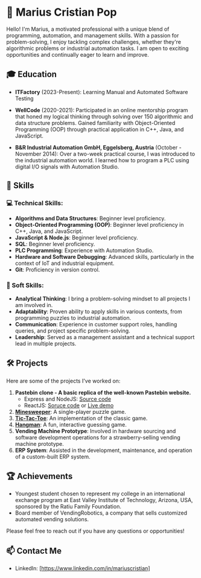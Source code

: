# 👋 Marius Cristian Pop

Hello! I'm Marius, a motivated professional with a unique blend of programming, automation, and management skills. With a passion for problem-solving, I enjoy tackling complex challenges, whether they're algorithmic problems or industrial automation tasks. I am open to exciting opportunities and continually eager to learn and improve.

## 🎓 Education

- **ITFactory** (2023-Present): Learning Manual and Automated Software Testing

- **WellCode** (2020-2021): Participated in an online mentorship program that honed my logical thinking through solving over 150 algorithmic and data structure problems. Gained familiarity with Object-Oriented Programming (OOP) through practical application in C++, Java, and JavaScript.

- **B&R Industrial Automation GmbH, Eggelsberg, Austria** (October - November 2014): Over a two-week practical course, I was introduced to the industrial automation world. I learned how to program a PLC using digital I/O signals with Automation Studio.

## 💼 Skills

### 💻 Technical Skills:
- **Algorithms and Data Structures**: Beginner level proficiency.
- **Object-Oriented Programming (OOP)**: Beginner level proficiency in C++, Java, and JavaScript.
- **JavaScript & Node.js**: Beginner level proficiency.
- **SQL**: Beginner level proficiency.
- **PLC Programming**: Experience with Automation Studio.
- **Hardware and Software Debugging**: Advanced skills, particularly in the context of IoT and industrial equipment.
- **Git**: Proficiency in version control.

### 🤝 Soft Skills:
- **Analytical Thinking**: I bring a problem-solving mindset to all projects I am involved in.
- **Adaptability**: Proven ability to apply skills in various contexts, from programming puzzles to industrial automation.
- **Communication**: Experience in customer support roles, handling queries, and project specific problem-solving.
- **Leadership**: Served as a management assistant and a technical support lead in multiple projects.

## 🛠 Projects

Here are some of the projects I've worked on:

1. **Pastebin clone - A basic replica of the well-known Pastebin website.**
   - Express and NodeJS: [Source code](https://github.com/mariusCristianPop/Pastebin-Clone-Express-Node-JS)
   - ReactJS: [Soruce code](https://github.com/mariusCristianPop/pastebin-clone-reactjs) or [Live demo](https://mariuscristianpop.github.io/pastebin-clone-reactjs/) 
3. **[Minesweeper](https://github.com/mariusCristianPop/Minesweeper-js/)**: A single-player puzzle game.
4. **[Tic-Tac-Toe](https://github.com/mariusCristianPop/TicTacToe-Js)**: An implementation of the classic game.
5. **[Hangman](https://github.com/mariusCristianPop/Hangman-js)**: A fun, interactive guessing game.
6. **Vending Machine Prototype**: Involved in hardware sourcing and software development operations for a strawberry-selling vending machine prototype.
7. **ERP System**: Assisted in the development, maintenance, and operation of a custom-built ERP system.

## 🏆 Achievements
- Youngest student chosen to represent my college in an international exchange program at East Valley Institute of Technology, Arizona, USA, sponsored by the Ratiu Family Foundation.
- Board member of VendingRobotics, a company that sells customized automated vending solutions.

Please feel free to reach out if you have any questions or opportunities!

## 📫 Contact Me
- LinkedIn: [https://www.linkedin.com/in/mariuscristian]
